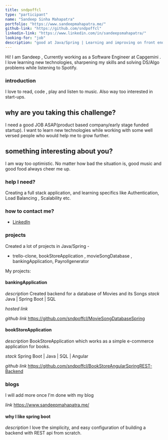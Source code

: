 ```yaml
---
title: sndpoffcl
type: "participant"
name: "Sandeep Sinha Mahapatra"
portfolio: "https://www.sandeepmahapatra.me/"
github-link: "https://github.com/sndpoffcl"
linkedin-link: "https://www.linkedin.com/in/sandeepsmahapatra/"
looking-for: "job"
description: "good at Java/Spring | Learning and improving on front end tech( JS , React) | Also practicing one Data Structures and Algorithms  |"
---
```


Hi! I am Sandeep , Currently working as a Software Engineer at Capgemini . I love learning new technologies, sharpening my skills and solving DS/Algo problems while listening to Spotify.

### introduction

I love to read, code , play and listen to music. Also way too interested in start-ups.

## why are you taking this challenge?

I need a good JOB ASAP(product based company/early stage funded startup).
I want to learn new technologies while working with some well versed people who would help me to grow further. 

## something interesting about you?

I am way too optimistic. No matter how bad the situation is, good music and good food always cheer me up.

### help I need?

Creating a full stack application, and learning specifics like Authentication, Load Balancing , Scalability etc. 

### how to contact me?

- [LinkedIn](https://www.linkedin.com/in/sandeepsmahapatra/)

### projects

Created a lot of projects in Java/Spring - 
* trello-clone, bookStoreApplication , movieSongDatabase , bankingApplication, Payrollgenerator

My projects:
#### bankingApplication  
_description_ Created backend for a database of Movies and its Songs 
_stack_ Java | Spring Boot | SQL

_hosted link_ 

_github link_ https://github.com/sndpoffcl/MovieSongDatabaseSpring

#### bookStoreApplication

_description_ BookStoreApplication which works as a simple e-commerce application for books.

_stack_ Spring Boot | Java | SQL | Angular

_github link_ https://github.com/sndpoffcl/BookStoreAngularSpringREST-Backend

### blogs

I will add more once I'm done with my blog 

_link_ https://www.sandeepmahapatra.me/

#### why I like spring boot 

_description_ I love the simplicity, and easy configuration of building a backend with REST api from scratch.
